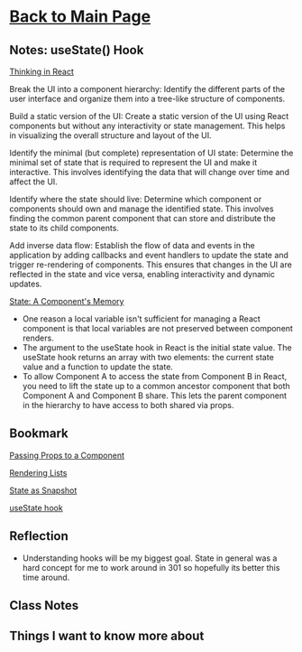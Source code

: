 # [Back to Main Page](https://reecerenninger.github.io/reading-notes/)

## Notes: useState() Hook

[Thinking in React](https://react.dev/learn/thinking-in-react)

  Break the UI into a component hierarchy: Identify the different parts of the user interface and organize them into a tree-like structure of      components.

  Build a static version of the UI: Create a static version of the UI using React components but without any interactivity or state management. This helps in visualizing the overall structure and layout of the UI.

  Identify the minimal (but complete) representation of UI state: Determine the minimal set of state that is required to represent the UI and make it interactive. This involves identifying the data that will change over time and affect the UI.

  Identify where the state should live: Determine which component or components should own and manage the identified state. This involves finding the common parent component that can store and distribute the state to its child components.

  Add inverse data flow: Establish the flow of data and events in the application by adding callbacks and event handlers to update the state and trigger re-rendering of components. This ensures that changes in the UI are reflected in the state and vice versa, enabling interactivity and dynamic updates.

[State: A Component's Memory](https://react.dev/learn/state-a-components-memory)

- One reason a local variable isn't sufficient for managing a React component is that local variables are not preserved between component renders.
- The argument to the useState hook in React is the initial state value. The useState hook returns an array with two elements: the current state value and a function to update the state.
- To allow Component A to access the state from Component B in React, you need to lift the state up to a common ancestor component that both Component A and Component B share. This lets the parent component in the hierarchy to have access to both shared via props.

## Bookmark

[Passing Props to a Component](https://react.dev/learn/passing-props-to-a-component)

[Rendering Lists](https://react.dev/learn/rendering-lists)

[State as Snapshot](https://react.dev/learn/state-as-a-snapshot)

[useState hook](https://react.dev/reference/react/useState)

## Reflection

- Understanding hooks will be my biggest goal. State in general was a hard concept for me to work around in 301 so hopefully its better this time around.

## Class Notes

## Things I want to know more about
